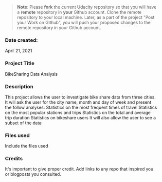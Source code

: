 >**Note**: Please **fork** the current Udacity repository so that you will have a **remote** repository in **your** Github account. Clone the remote repository to your local machine. Later, as a part of the project "Post your Work on Github", you will push your proposed changes to the remote repository in your Github account.

### Date created:
April 21, 2021

### Project Title
BikeSharing Data Analysis

### Description
This project allows the user to investigate bike share data from three cities. It will ask the user for the city name, month and day of week and present the follow analyses:
Statistics on the most frequent times of travel
Statistics on the most popular stations and trips
Statistics on the total and average trip duration
Statistics on bikeshare users
It will also allow the user to see a subset of the data

### Files used
Include the files used

### Credits
It's important to give proper credit. Add links to any repo that inspired you or blogposts you consulted.

